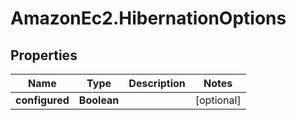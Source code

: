# AmazonEc2.HibernationOptions

## Properties

Name | Type | Description | Notes
------------ | ------------- | ------------- | -------------
**configured** | **Boolean** |  | [optional] 


